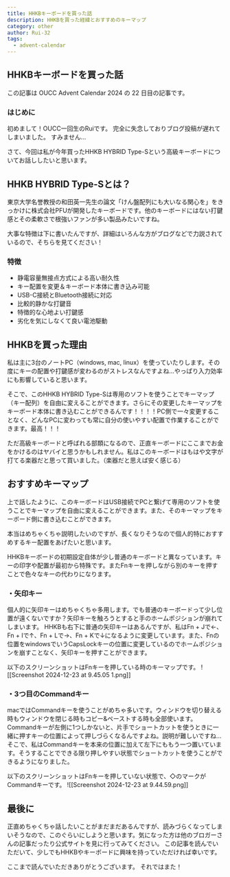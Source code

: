 ```yaml
---
title: HHKBキーボードを買った話
description: HHKBを買った経緯とおすすめのキーマップ
category: other
author: Rui-32
tags:
  - advent-calendar
---
```


## HHKBキーボードを買った話

この記事は OUCC Advent Calendar 2024 の 22 日目の記事です。

### はじめに

初めまして！OUCC一回生のRuiです。
完全に失念しておりブログ投稿が遅れてしまいました。
すみません…

さて、今回は私が今年買ったHHKB HYBRID Type-Sという高級キーボードについてお話ししたいと思います。

## HHKB HYBRID Type-Sとは？

東京大学名誉教授の和田英一先生の論文「けん盤配列にも大いなる関心を」をきっかけに株式会社PFUが開発したキーボードです。他のキーボードにはない打鍵感とその柔軟さで根強いファンが多い製品みたいですね。

大事な特徴は下に書いたんですが、詳細はいろんな方がブログなどで力説されているので、そちらを見てください！
### 特徴
- 静電容量無接点方式による高い耐久性
- キー配置を変更＆キーボード本体に書き込み可能
- USB-C接続とBluetooth接続に対応
- 比較的静かな打鍵音
- 特徴的な心地よい打鍵感
- 劣化を気にしなくて良い電池駆動

## HHKBを買った理由

私は主に3台のノートPC（windows, mac, linux）を使っていたりします。その度にキーの配置や打鍵感が変わるのがストレスなんですよね…やっぱり入力効率にも影響していると思います。

そこで、このHHKB HYBRID Type-Sは専用のソフトを使うことでキーマップ（キー配列）を自由に変えることができます。さらにその変更したキーマップをキーボード本体に書き込むことができるんです！！！！PC側で一々変更することなく、どんなPCに変わっても常に自分の使いやすい配置で作業することができます。最高！！！

ただ高級キーボードと呼ばれる部類になるので、正直キーボードにここまでお金をかけるのはヤバイと思うかもしれません。私はこのキーボードはもはや文字が打てる楽器だと思って買いました。（楽器だと思えば安く感じる）

## おすすめキーマップ

上で話したように、このキーボードはUSB接続でPCと繋げて専用のソフトを使うことでキーマップを自由に変えることができます。また、そのキーマップをキーボード側に書き込むことができます。

本当はめちゃくちゃ説明したいのですが、長くなりそうなので個人的特におすすめするキー配置をあげたいと思います。

HHKBキーボードの初期設定自体が少し普通のキーボードと異なっています。キーの印字や配置が最初から特殊です。またFnキーを押しながら別のキーを押すことで色々なキーの代わりになります。

### ・矢印キー
個人的に矢印キーはめちゃくちゃ多用します。でも普通のキーボードって少し位置が遠くないですか？矢印キーを触ろうとすると手のホームポジションが崩れてしまいます。
HHKBも右下に普通の矢印キーはあるんですが、私はFn + Jで←、Fn + Iで↑、Fn + Lで→、Fn + Kで↓になるように変更しています。また、Fnの位置をwindowsでいうCapsLockキーの位置に変更しているのでホームポジションを崩すことなく、矢印キーを押すことができます。

以下のスクリーンショットはFnキーを押している時のキーマップです。
![[Screenshot 2024-12-23 at 9.45.05 1.png]]
### ・3つ目のCommandキー
macではCommandキーを使うことがめちゃ多いです。ウィンドウを切り替える時もウィンドウを閉じる時もコピー&ペーストする時も全部使います。Commandキーが左側に1つしかないと、片手でショートカットを使うときに一緒に押すキーの位置によって押しづらくなるんですよね。説明が難しいですね…
そこで、私はCommandキーを本来の位置に加えて左下にももう一つ置いています。そうすることでできる限り押しやすい状態でショートカットを使うことができるようになりました。

以下のスクリーンショットはFnキーを押していない状態で、◇のマークがCommandキーです。
![[Screenshot 2024-12-23 at 9.44.59.png]]
## 最後に

正直めちゃくちゃ話したいことがまだまだあるんですが、読みづらくなってしまいそうなので、このぐらいにしようと思います。気になった方は他のブロガーさんの記事だったり公式サイトを見に行ってみてください。
この記事を読んでいただいて、少しでもHHKBやキーボードに興味を持っていただければ幸いです。

ここまで読んでいただきありがとうございます。
それではまた！